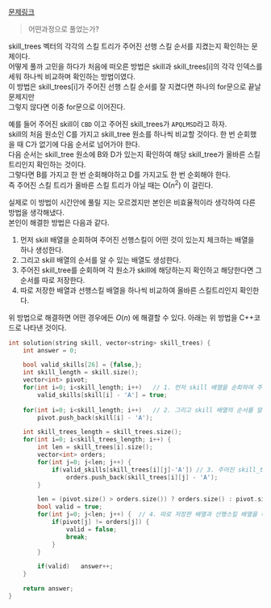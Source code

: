 [문제링크](https://school.programmers.co.kr/learn/courses/30/lessons/49993)

> 어떤과정으로 풀었는가?

skill_trees 벡터의 각각의 스킬 트리가 주어진 선행 스킬 순서를 지켰는지 확인하는 문제이다.   
어떻게 풀까 고민을 하다가 처음에 떠오른 방법은 skill과 skill_trees[i]의 각각 인덱스를 세워 하나씩 비교하며 확인하는 방법이였다.   
이 방법은 skill_trees[i]가 주어진 선행 스킬 순서를 잘 지켰다면 하나의 for문으로 끝날 문제지만   
그렇지 않다면 이중 for문으로 이어진다.   

예를 들어 주어진 skill이 ```CBD``` 이고 주어진 skill_trees가 ```APQLMSD```라고 하자.   
skill의 처음 원소인 C를 가지고 skill_tree 원소를 하나씩 비교할 것이다. 한 번 순회했을 때 C가 없기에 다음 순서로 넘어가야 한다.   
다음 순서는 skill_tree 원소에 B와 D가 있는지 확인하여 해당 skill_tree가 올바른 스킬트리인지 확인하는 것이다.   
그렇다면 B를 가지고 한 번 순회해야하고 D를 가지고도 한 번 순회해야 한다.   
즉 주어진 스킬 트리가 올바른 스킬 트리가 아닐 때는 O($n^2$) 이 걸린다.    

실제로 이 방법이 시간안에 풀릴 지는 모르겠지만 본인은 비효율적이라 생각하여 다른 방법을 생각해냈다.   
본인이 해결한 방법은 다음과 같다.   
1. 먼저 skill 배열을 순회하여 주어진 선행스킬이 어떤 것이 있는지 체크하는 배열을 하나 생성한다.
2. 그리고 skill 배열의 순서를 알 수 있는 배열도 생성한다.
3. 주어진 skill_tree를 순회하며 각 원소가 skill에 해당하는지 확인하고 해당한다면 그 순서를 따로 저장한다.
4. 따로 저장한 배열과 선행스킬 배열을 하나씩 비교하여 올바른 스킬트리인지 확인한다.

위 방법으로 해결하면 어떤 경우에든 $O(n)$ 에 해결할 수 있다.
아래는 위 방법을 C++코드로 나타낸 것이다.
```cpp
int solution(string skill, vector<string> skill_trees) {
    int answer = 0;

    bool valid_skills[26] = {false,};
    int skill_length = skill.size();
    vector<int> pivot;
    for(int i=0; i<skill_length; i++)   // 1. 먼저 skill 배열을 순회하여 주어진 선행스킬이 어떤 것이 있는지 체크하는 배열을 하나 생성한다.
        valid_skills[skill[i] - 'A'] = true;
    
    for(int i=0; i<skill_length; i++)   // 2. 그리고 skill 배열의 순서를 알 수 있는 배열도 생성한다.
        pivot.push_back(skill[i] - 'A');    

    int skill_trees_length = skill_trees.size();
    for(int i=0; i<skill_trees_length; i++) {   
        int len = skill_trees[i].size();
        vector<int> orders;
        for(int j=0; j<len; j++) {
            if(valid_skills[skill_trees[i][j]-'A']) // 3. 주어진 skill_tree를 순회하며 각 원소가 skill에 해당하는지 확인하고 해당한다면 그 순서를 따로 저장한다.
                orders.push_back(skill_trees[i][j] - 'A');
        }

        len = (pivot.size() > orders.size()) ? orders.size() : pivot.size();
        bool valid = true;
        for(int j=0; j<len; j++) {  // 4. 따로 저장한 배열과 선행스킬 배열을 하나씩 비교하여 올바른 스킬트리인지 확인한다.
            if(pivot[j] != orders[j]) {
                valid = false;
                break;
            }
        }

        if(valid)   answer++;
    } 

    return answer;
}
```

